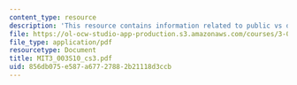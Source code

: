 ```yaml
---
content_type: resource
description: 'This resource contains information related to public vs domestic television. '
file: https://ol-ocw-studio-app-production.s3.amazonaws.com/courses/3-003-principles-of-engineering-practice-spring-2010/856db075e587a67727882b21118d3ccb_MIT3_003S10_cs3.pdf
file_type: application/pdf
resourcetype: Document
title: MIT3_003S10_cs3.pdf
uid: 856db075-e587-a677-2788-2b21118d3ccb
---
```

